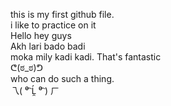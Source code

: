 this is my first github file.<br> i like to practice on it <br>
Hello
hey guys <br>
Akh lari bado badi<br> moka mily kadi kadi.
That's fantastic <br>
ᕦ⁠(⁠ಠ⁠_⁠ಠ⁠)⁠ᕤ <br>
who can do such a thing.<br>
乁⁠(⁠ ⁠⁰͡⁠ ⁠Ĺ̯⁠ ⁠⁰͡⁠ ⁠)⁠ ⁠ㄏ <br>
